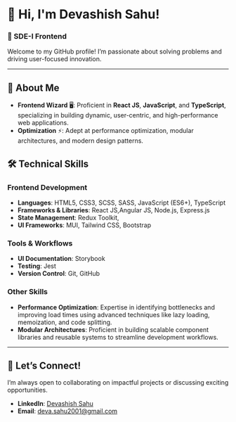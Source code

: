 # 👋 Hi, I'm Devashish Sahu!  
### 🚀 SDE-I Frontend

Welcome to my GitHub profile! I’m passionate about solving  problems and driving user-focused innovation.

---

## 🌟 **About Me**  
- **Frontend Wizard** 🖥️: Proficient in **React JS**, **JavaScript**, and **TypeScript**, specializing in building dynamic, user-centric, and high-performance web applications.   
- **Optimization** ⚡: Adept at performance optimization, modular architectures, and modern design patterns.  



## 🛠️ **Technical Skills**  
### **Frontend Development**  
- **Languages**: HTML5, CSS3, SCSS, SASS, JavaScript (ES6+), TypeScript  
- **Frameworks & Libraries**: React JS,Angular JS, Node.js, Express.js  
- **State Management**:  Redux Toolkit,
- **UI Frameworks**: MUI, Tailwind CSS, Bootstrap  

### **Tools & Workflows**  
- **UI Documentation**: Storybook  
- **Testing**: Jest  
- **Version Control**: Git, GitHub  

### **Other Skills**  
- **Performance Optimization**: Expertise in identifying bottlenecks and improving load times using advanced techniques like lazy loading, memoization, and code splitting.  
- **Modular Architectures**: Proficient in building scalable component libraries and reusable systems to streamline development workflows.  

---

## 💬 Let’s Connect!  
I’m always open to collaborating on impactful projects or discussing exciting opportunities.  
- **LinkedIn**: [Devashish Sahu](www.linkedin.com/in/devashish-sahu-a509401b3/) 
- **Email**: [deva.sahu2001@gmail.com](mailto:deva.sahu2001@gmail.com) 
